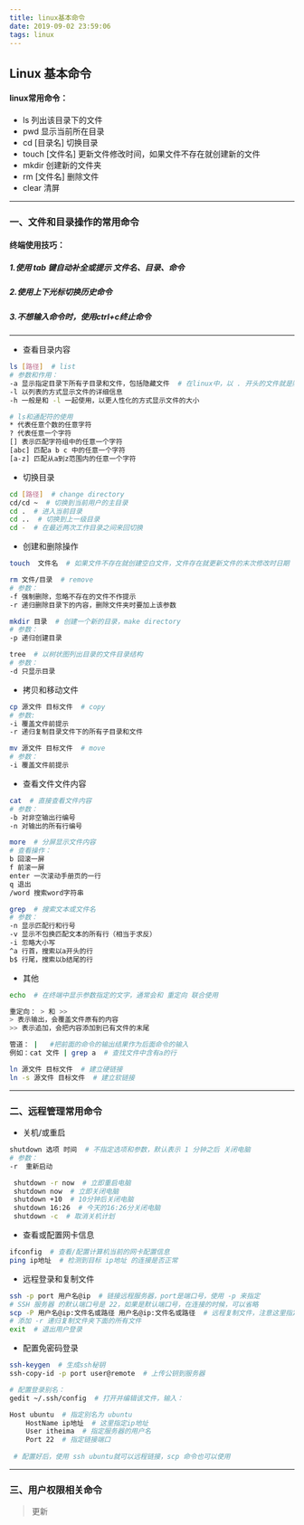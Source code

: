 ```yaml
---
title: linux基本命令
date: 2019-09-02 23:59:06
tags: linux
---
```


## Linux 基本命令

#### linux常用命令：

- ls 列出该目录下的文件
- pwd 显示当前所在目录
- cd [目录名] 切换目录
- touch [文件名] 更新文件修改时间，如果文件不存在就创建新的文件
- mkdir 创建新的文件夹
- rm [文件名] 删除文件
- clear 清屏

---

### 一、文件和目录操作的常用命令

#### 终端使用技巧：

##### 1.使用 tab 键自动补全或提示 文件名、目录、命令

##### 2.使用上下光标切换历史命令

##### 3.不想输入命令时，使用ctrl+c终止命令

---

* 查看目录内容

```bash
ls [路径]  # list
# 参数和作用：
-a 显示指定目录下所有子目录和文件，包括隐藏文件  # 在linux中，以 . 开头的文件就是隐藏文件
-l 以列表的方式显示文件的详细信息
-h 一般是和 -l 一起使用，以更人性化的方式显示文件的大小 

# ls和通配符的使用
* 代表任意个数的任意字符
? 代表任意一个字符
[] 表示匹配字符组中的任意一个字符
[abc] 匹配a b c 中的任意一个字符
[a-z] 匹配从a到z范围内的任意一个字符
```

* 切换目录

```bash
cd [路径]  # change directory
cd/cd ~  # 切换到当前用户的主目录
cd .  # 进入当前目录
cd ..  # 切换到上一级目录
cd -  # 在最近两次工作目录之间来回切换
```

* 创建和删除操作

```bash
touch  文件名  # 如果文件不存在就创建空白文件，文件存在就更新文件的末次修改时日期

rm 文件/目录  # remove
# 参数：
-f 强制删除，忽略不存在的文件不作提示
-r 递归删除目录下的内容，删除文件夹时要加上该参数

mkdir 目录  # 创建一个新的目录，make directory
# 参数：
-p 递归创建目录

tree  # 以树状图列出目录的文件目录结构
# 参数：
-d 只显示目录
```

* 拷贝和移动文件

```bash
cp 源文件 目标文件  # copy
# 参数:
-i 覆盖文件前提示
-r 递归复制目录文件下的所有子目录和文件

mv 源文件 目标文件  # move
# 参数：
-i 覆盖文件前提示
```

* 查看文件文件内容

```bash
cat  # 直接查看文件内容
# 参数：
-b 对非空输出行编号
-n 对输出的所有行编号

more  # 分屏显示文件内容
# 查看操作：
b 回滚一屏
f 前滚一屏
enter 一次滚动手册页的一行
q 退出
/word 搜索word字符串

grep  # 搜索文本或文件名
# 参数：
-n 显示匹配行和行号
-v 显示不包换匹配文本的所有行（相当于求反）
-i 忽略大小写
^a 行首，搜索以a开头的行
b$ 行尾，搜索以b结尾的行
```

* 其他

```bash
echo  # 在终端中显示参数指定的文字，通常会和 重定向 联合使用

重定向： > 和 >>
> 表示输出，会覆盖文件原有的内容
>> 表示追加，会把内容添加到已有文件的末尾

管道： |   #把前面的命令的输出结果作为后面命令的输入
例如：cat 文件 | grep a  # 查找文件中含有a的行

ln 源文件 目标文件  # 建立硬链接
ln -s 源文件 目标文件  # 建立软链接
```

---

### 二、远程管理常用命令

- 关机/或重启

```bash
shutdown 选项 时间  # 不指定选项和参数，默认表示 1 分钟之后 关闭电脑
# 参数：
-r	重新启动

 shutdown -r now  # 立即重启电脑
 shutdown now  # 立即关闭电脑
 shutdown +10  # 10分钟后关闭电脑
 shutdown 16:26  # 今天的16:26分关闭电脑
 shutdown -c  # 取消关机计划
```

- 查看或配置网卡信息

```bash
ifconfig  # 查看/配置计算机当前的网卡配置信息
ping ip地址  # 检测到目标 ip地址 的连接是否正常
```

- 远程登录和复制文件

```bash
ssh -p port 用户名@ip  # 链接远程服务器，port是端口号，使用 -p 来指定
# SSH 服务器 的默认端口号是 22，如果是默认端口号，在连接的时候，可以省略
scp -P 用户名@ip:文件名或路径 用户名@ip:文件名或路径  # 远程复制文件，注意这里指定端口号时使用 -P 来指定
# 添加 -r 递归复制文件夹下面的所有文件
exit  # 退出用户登录
```

- 配置免密码登录

```bash
ssh-keygen  # 生成ssh秘钥
ssh-copy-id -p port user@remote  # 上传公钥到服务器

# 配置登录别名：
gedit ~/.ssh/config  # 打开并编辑该文件，输入：

Host ubuntu  # 指定别名为 ubuntu
    HostName ip地址  # 这里指定ip地址
    User itheima  # 指定服务器的用户名
    Port 22  # 指定链接端口
 
 # 配置好后，使用 ssh ubuntu就可以远程链接，scp 命令也可以使用
```

---

### 三、用户权限相关命令

> 更新

